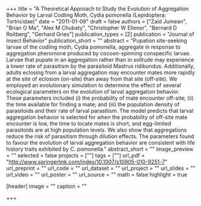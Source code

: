 +++
title = "A Theoretical Approach to Study the Evolution of Aggregation Behavior by Larval Codling Moth, Cydia pomonella (Lepidoptera: Tortricidae)"
date = "2011-01-08"
draft = false
authors = ["Zaid Jumean", "Brian O Ma", "Alex M Chubaty", "Christopher W Ellenor", "Bernard D Roitberg", "Gerhard Gries"]
publication_types = [2]
publication = "Journal of Insect Behavior"
publication_short = ""
abstract = "Pupation site-seeking larvae of the codling moth, Cydia pomonella, aggregate in response to aggregation pheromone produced by cocoon-spinning conspecific larvae. Larvae that pupate in an aggregation rather than in solitude may experience a lower rate of parasitism by the parasitoid Mastrus ridibundus. Additionally, adults eclosing from a larval aggregation may encounter mates more rapidly at the site of eclosion (on-site) than away from that site (off-site). We employed an evolutionary simulation to determine the effect of several ecological parameters on the evolution of larval aggregation behavior. These parameters included (i) the probability of mate encounter off-site; (ii) the time available for finding a mate; and (iii) the population density of parasitoids and their rate of larval parasitism. The model predicts that larval aggregation behavior is selected for when the probability of off-site mate encounter is low, the time to locate mates is short, and egg-limited parasitoids are at high population levels. We also show that aggregations reduce the risk of parasitism through dilution effects. The parameters found to favour the evolution of larval aggregation behavior are consistent with life history traits exhibited by C. pomonella."
abstract_short = ""
image_preview = ""
selected = false
projects = [""]
tags = [""]
url_pdf = "http://www.springerlink.com/index/10.1007/s10905-010-9251-7"
url_preprint = ""
url_code = ""
url_dataset = ""
url_project = ""
url_slides = ""
url_video = ""
url_poster = ""
url_source = ""
math = false
highlight = true

[header]
image = ""
caption = ""

+++
